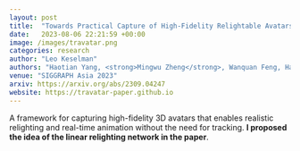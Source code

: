 ```yaml
---
layout: post
title:  "Towards Practical Capture of High-Fidelity Relightable Avatars"
date:   2023-08-06 22:21:59 +00:00
image: /images/travatar.png
categories: research
author: "Leo Keselman"
authors: "Haotian Yang, <strong>Mingwu Zheng</strong>, Wanquan Feng, Haibin Huang, Yu-Kun Lai, Pengfei Wan, Zhongyuan Wang, Chongyang Ma"
venue: "SIGGRAPH Asia 2023"
arxiv: https://arxiv.org/abs/2309.04247
website: https://travatar-paper.github.io
---
```

A framework for capturing high-fidelity 3D avatars that enables realistic relighting and real-time animation without the need for tracking. <strong>I proposed the idea of the linear relighting network in the paper</strong>.
